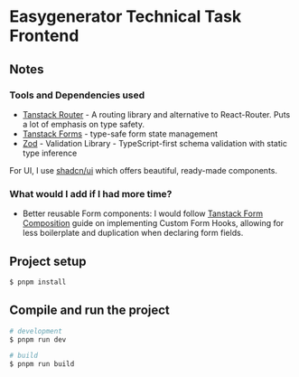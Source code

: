 # Easygenerator Technical Task Frontend

## Notes

### Tools and Dependencies used

- [Tanstack Router](https://tanstack.com/router/latest) - A routing library and alternative to React-Router. 
  Puts a lot of emphasis on type safety.
- [Tanstack Forms](https://tanstack.com/form/latest) - type-safe form state management
- [Zod](https://zod.dev/) - Validation Library - TypeScript-first schema validation with static type inference

For UI, I use [shadcn/ui](https://ui.shadcn.com/) which offers beautiful, ready-made components.

### What would I add if I had more time?

- Better reusable Form components: I would follow [Tanstack Form Composition](https://tanstack.com/form/latest/docs/framework/react/guides/form-composition)
guide on implementing Custom Form Hooks, allowing for less boilerplate and duplication
when declaring form fields.

## Project setup

```bash
$ pnpm install
```

## Compile and run the project

```bash
# development
$ pnpm run dev

# build
$ pnpm run build
```

